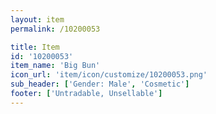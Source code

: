 ```yaml
---
layout: item
permalink: /10200053

title: Item
id: '10200053'
item_name: 'Big Bun'
icon_url: 'item/icon/customize/10200053.png'
sub_header: ['Gender: Male', 'Cosmetic']
footer: ['Untradable, Unsellable']
---
```

